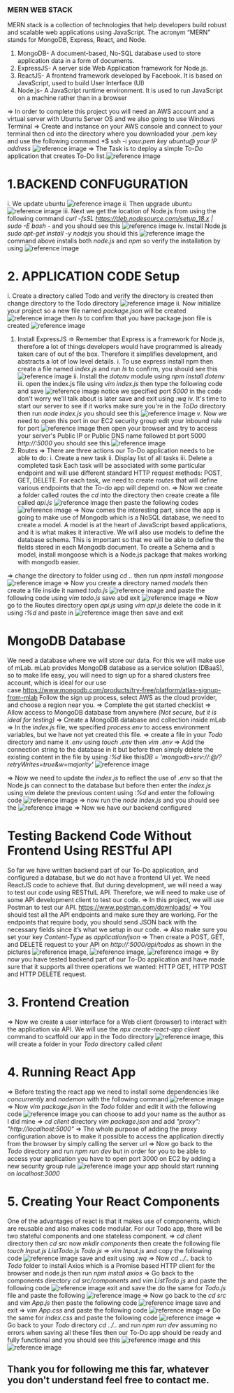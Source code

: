 ### MERN WEB STACK
MERN stack is a collection of technologies that help developers build robust and scalable web applications using JavaScript. The acronym “MERN” stands for MongoDB, Express, React, and Node.
1. MongoDB- A document-based, No-SQL database used to store application data in a form of documents.
2. ExpressJS- A server side Web Application framework for Node.js.
3. ReactJS- A frontend framework developed by Facebook. It is based on JavaScript, used to build User Interface (UI)
4. Node.js- A JavaScript runtime environment. It is used to run JavaScript on a machine rather than in a browser

=> In order to complete this project you will need an AWS account and a virtual server with Ubuntu Server OS and we also going to use Windows Terminal 
=> Create and instance on your AWS console and connect to your terminal then cd into the directory where you downloaded your .pem key and use the following command *$ ssh -i *your.pem key* *ubuntu@ your IP address* ![reference image](/Images/pic1.PNG)
=> The Task is to deploy a simple *To-Do* application that creates To-Do list.![reference image](/Images/pic40.PNG)

# 1.BACKEND CONFUGURATION
i. We update ubuntu ![reference image](/Images/pic2.PNG)
ii. Then upgrade ubuntu ![reference image](/Images/pic3.PNG)
iii. Next we get the location of Node.js from <Ubuntu repositories> using the following command *curl -fsSL https://deb.nodesource.com/setup_18.x | sudo -E bash -* and you should see this ![reference image](/Images/pic4.PNG)
iv. Install Node.js *sudo apt-get install -y nodejs* you should this ![reference image](/Images/pic5.PNG) the command above installs both *node.js* and *npm* so verify the installation by using ![reference image](/Images/pic6.PNG)
# 2. APPLICATION CODE Setup
i. Create a directory called Todo and verify the directory is created then change directory to the Todo directory ![reference image](/Images/pic%207.PNG)
ii. Now initialize your project so a new file named *package.json* will be created ![reference image](/Images/pic8.PNG) then *ls* to confirm that you have package.json file is created ![reference image](/Images/pic9.PNG)

1. Install ExpressJS => Remember that Express is a framework for Node.js, therefore a lot of things developers would have programmed is already taken care of out of the box. Therefore it simplifies development, and abstracts a lot of low level details.
i. To use express install npm then create a file named *index.js* and run *ls* to confirm, you should see this  ![reference image](/Images/pic10.PNG)
ii. Install the *dotenv* module using *npm install dotenv*
iii. open the index.js file using *vim index.js* then type the following code and save ![reference image](/Images/pic11.PNG) notice we specified port *5000* in the code don't worry we'll talk about is later save and exit using *:wq*
iv. It's time to start our server to see if it works make sure you're in the *ToDo* directory then run *node index.js* you should see this ![reference image](/Images/pic12.PNG)
v. Now we need to open this port in our EC2 security group edit your inbound rule for port ![reference image](/Images/pic41.PNG) 
then open your  browser and try to access your server's Public IP or Public DNS name followed bt port 5000 *http://<PublicIP-or-PublicDNS>:5000* you should see this ![reference image](/Images/pic13.PNG) 
2. Routes => There are three actions our To-Do application needs to be able to do:
i. Create a new task
ii. Display list of all tasks
iii. Delete a completed task
Each task will be associated with some particular endpoint and will use different standard HTTP request methods: POST, GET, DELETE.
For each task, we need to create *routes* that will define various endpoints that the *To-do* app will depend on.
=> Now we create a folder called routes the *cd* into the directory then create create a file called *api.js* ![reference image](/Images/pic14.PNG) then paste the following codes ![reference image](/Images/pic42.PNG)
=> Now comes the interesting part, since the app is going to make use of Mongodb which is a NoSQL database, we need to create a model.
A model is at the heart of JavaScript based applications, and it is what makes it interactive.
We will also use models to define the database schema. This is important so that we will be able to define the fields stored in each Mongodb document.
To create a Schema and a model, install mongoose which is a Node.js package that makes working with mongodb easier.

=> change the directory to folder using *cd ..* then run *npm install mongoose* ![reference image](/Images/pic15.PNG)
=> Now you create a directory named *models* then create a file inside it named *todo.js* ![reference image](/Images/pic16.PNG) and paste the following code using *vim todo.js* save abd exit ![reference image](/Images/pic17.PNG)
=> Now go to the Routes directory open *api.js*  using *vim api.js* delete the code in it using *:%d* and paste in ![reference image](/Images/pic18.PNG) then save and exit

# MongoDB Database
We need a database where we will store our data. For this we will make use of mLab. mLab provides MongoDB database as a service solution (DBaaS), so to make life easy, you will need to sign up for a shared clusters free account, which is ideal for our use case.<https://www.mongodb.com/products/try-free/platform/atlas-signup-from-mlab> Follow the sign up process, select AWS as the cloud provider, and choose a region near you.
=> Complete the get started checklist
=> Allow access to MongoDB database from anywhere *(Not secure, but it is ideal for testing)*
=> Create a MongoDB database and collection inside mLab
=> In the *index.js* file, we specified *process.env* to access environment variables, but we have not yet created this file.
=> create a file in your *Todo* directory and name it *.env* using *touch .env* then *vim .env* 
=> Add the connection string to the database in it but before then simply delete the existing content in the file by using *:%d* like this*DB = 'mongodb+srv://<username>:<password>@<network-address>/<dbname>?retryWrites=true&w=majority'* ![reference image](/Images/pic19.PNG)

=> Now we need to update the *index.js* to reflect the use of *.env* so that the Node.js can connect to the database but before then enter the *index.js* using *vim* delete the previous content using *:%d* and enter the following code ![reference image](/Images/pic20.PNG) 
=> now run the *node index.js* and you  should see the ![reference image](/Images/pic22.PNG) 
=> Now we have our backend configured

# Testing Backend Code Without Frontend Using RESTful API

So far we have written backend part of our To-Do application, and configured a database, but we do not have a frontend UI yet. We need ReactJS code to achieve that. But during development, we will need a way to test our code using RESTfulL API. Therefore, we will need to make use of some API development client to test our code.
=> In this project, we will use Postman to test our API. <https://www.postman.com/downloads/> 
=> You should test all the API endpoints and make sure they are working. For the endpoints that require body, you should send JSON back with the necessary fields since it’s what we setup in our code.
=> Also make sure you set your key *Content-Type* as *application/json* 
=> Then create a POST, GET, and DELETE request to your API on *http://<public IP or public DNS>:5000/api/todos* as shown in the pictures ![reference image](/Images/pic23.PNG), ![reference image](/Images/pic24.PNG), ![reference image](/Images/pic25.PNG)
=> By now you have tested backend part of our To-Do application and have made sure that it supports all three operations we wanted: HTTP GET, HTTP POST and HTTP DELETE request.

# 3. Frontend Creation
=> Now we create a user interface for a Web client (browser) to interact with the application via API. We will use the *npx create-react-app client* command to scaffold our app in the Todo directory          ![reference image](/Images/pic26.PNG), this will create a folder in your *Todo* directory called *client*

# 4. Running React App
=> Before testing the react app we need to install some dependencies like *concurrently* and *nodemon* with the following command ![reference image](/Images/pic27.PNG)
=> Now *vim package.json* in the *Todo* folder and edit it with the following code ![reference image](/Images/pic28.PNG) you can choose to add your name as the author as I did mine 
=> *cd client* directory *vim package.json* and add *"proxy": "http://localhost:5000"*
=>  The whole purpose of adding the proxy configuration  above is to make it possible to access the application directly from the browser by simply calling the server url
=> Now go back to the *Todo* directory and run *npm run dev*
but in order for you to be able to access your application you have to open port 3000 on EC2 by adding a new security group rule ![reference image](/Images/pic41.PNG) your app should start running on *localhost:3000* 

# 5. Creating Your React Components
One of the advantages of react is that it makes use of components, which are reusable and also makes code modular. For our Todo app, there will be two stateful components and one stateless component.
=> *cd client* directory then *cd src* now *mkdir components* then create the following file *touch Input.js ListTodo.js Todo.js*
=> *vim Input.js* and copy the following code ![reference image](/Images/pic32.PNG) save and exit using *:wq*
=> Now *cd ../..* back to *Todo* folder to install Axios which is a Promise based HTTP client for the browser and node.js then run *npm install axios* 
=> Go back to the components directory *cd src/components* and *vim ListTodo.js* and paste the following code ![reference image](/Images/pic34.PNG) exit and save the do the same for *Todo.js* file and paste the following ![reference image](/Images/pic35.PNG)
=> Now go back to the *cd src* and *vim App.js* then paste the following code ![reference image](/Images/pic36.PNG) save and exit
=> *vim App.css* and paste the following code ![reference image](/Images/pic37.PNG) 
=> Do the same for *index.css* and paste the following code ![reference image](/Images/pic38.PNG)
=> Go back to your *Todo* directory *cd ../..* and run *npm run dev* assuming no errors when saving all these files then our To-Do app should be ready and fully functional and you should see this ![reference image](/Images/pic39.PNG) and this ![reference image](/Images/pic40.PNG)

## Thank you for following me this far, whatever you don't understand feel free to contact me.